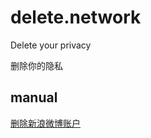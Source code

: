 # delete.network

Delete your privacy

删除你的隐私

## manual

[删除新浪微博账户](https://github.com/delete-project/delete.network/issues/1)
